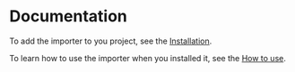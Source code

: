# Documentation

To add the importer to you project, see the [Installation](install.md).

To learn how to use the importer when you installed it, see the [How to use](how_to_use.md).